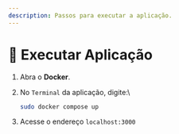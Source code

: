 ```yaml
---
description: Passos para executar a aplicação.
---
```


# 🚀 Executar Aplicação

1. Abra o **Docker**.
2.  No `Terminal` da aplicação, digite:\


    ```bash
    sudo docker compose up
    ```


3. Acesse o endereço `localhost:3000`
